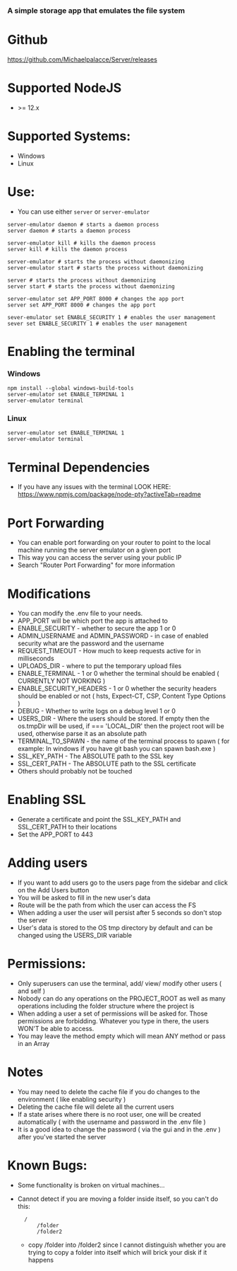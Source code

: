 ### A simple storage app that emulates the file system

# Github
https://github.com/Michaelpalacce/Server/releases

# Supported NodeJS
- \>= 12.x 

# Supported Systems:
- Windows
- Linux

# Use:
- You can use either `server` or `server-emulator`
~~~
server-emulator daemon # starts a daemon process
server daemon # starts a daemon process

server-emulator kill # kills the daemon process
server kill # kills the daemon process

server-emulator # starts the process without daemonizing 
server-emulator start # starts the process without daemonizing 

server # starts the process without daemonizing 
server start # starts the process without daemonizing 

server-emulator set APP_PORT 8000 # changes the app port
server set APP_PORT 8000 # changes the app port

sever-emulator set ENABLE_SECURITY 1 # enables the user management
sever set ENABLE_SECURITY 1 # enables the user management
~~~


# Enabling the terminal

### Windows
~~~
npm install --global windows-build-tools
server-emulator set ENABLE_TERMINAL 1
server-emulator terminal
~~~

### Linux
~~~
server-emulator set ENABLE_TERMINAL 1
server-emulator terminal
~~~

# Terminal Dependencies
- If you have any issues with the terminal LOOK HERE: https://www.npmjs.com/package/node-pty?activeTab=readme

# Port Forwarding
- You can enable port forwarding on your router to point to the local machine running the server emulator on a given port
- This way you can access the server using your public IP
- Search "Router Port Forwarding" for more information

# Modifications
- You can modify the .env file to your needs.
- APP_PORT will be which port the app is attached to
- ENABLE_SECURITY - whether to secure the app 1 or 0
- ADMIN_USERNAME and ADMIN_PASSWORD - in case of enabled security what are the password and the username
- REQUEST_TIMEOUT - How much to keep requests active for in milliseconds
- UPLOADS_DIR - where to put the temporary upload files 
- ENABLE_TERMINAL - 1 or 0 whether the terminal should be enabled ( CURRENTLY NOT WORKING )
- ENABLE_SECURITY_HEADERS - 1 or 0 whether the security headers should be enabled or not ( hsts, Expect-CT, CSP, Content Type Options )
- DEBUG - Whether to write logs on a debug level 1 or 0
- USERS_DIR - Where the users should be stored. If empty then the os.tmpDir will be used, if === 'LOCAL_DIR' then the project root will be used, otherwise parse it as an absolute path
- TERMINAL_TO_SPAWN - the name of the terminal process to spawn ( for example: In windows if you have git bash you can spawn bash.exe )
- SSL_KEY_PATH - The ABSOLUTE path to the SSL key
- SSL_CERT_PATH - The ABSOLUTE path to the SSL certificate
- Others should probably not be touched

# Enabling SSL
- Generate a certificate and point the SSL_KEY_PATH and SSL_CERT_PATH to their locations
- Set the APP_PORT to 443

# Adding users
- If you want to add users go to the users page from the sidebar and click on the Add Users button
- You will be asked to fill in the new user's data
- Route will be the path from which the user can access the FS
- When adding a user the user will persist after 5 seconds so don't stop the server
- User's data is stored to the OS tmp directory by default and can be changed using the USERS_DIR variable

# Permissions:
- Only superusers can use the terminal, add/ view/ modify other users ( and self ) 
- Nobody can do any operations on the PROJECT_ROOT as well as many operations including the folder structure where the project is
- When adding a user a set of permissions will be asked for. Those permissions are forbidding. Whatever you type in there, the users WON'T be able to access.
- You may leave the method empty which will mean ANY method or pass in an Array

# Notes
- You may need to delete the cache file if you do changes to the environment ( like enabling security )
- Deleting the cache file will delete all the current users
- If a state arises where there is no root user, one will be created automatically ( with the username and password in the .env file )
- It is a good idea to change the password ( via the gui and in the .env ) after you've started the server

# Known Bugs:
- Some functionality is broken on virtual machines...
- Cannot detect if you are moving a folder inside itself, so you can't do this: 
       
        /
            /folder
            /folder2
            
    - copy /folder into /folder2 since I cannot distinguish whether you are trying to copy a folder into itself which will brick your disk if it happens
